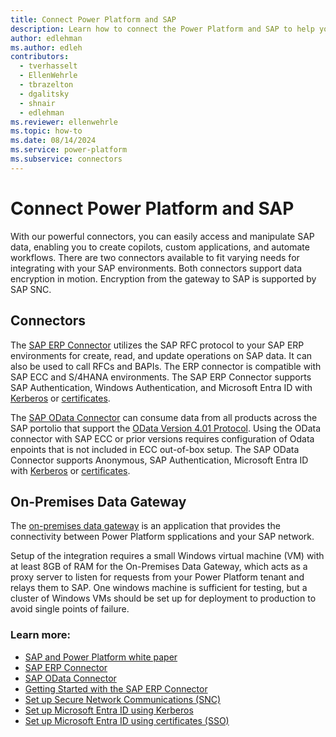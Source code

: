 ```yaml
---
title: Connect Power Platform and SAP
description: Learn how to connect the Power Platform and SAP to help you quickly build, extend, and deploy solutions that improve daily workflows that interact with SAP.
author: edlehman
ms.author: edleh
contributors: 
  - tverhasselt
  - EllenWehrle
  - tbrazelton
  - dgalitsky
  - shnair
  - edlehman
ms.reviewer: ellenwehrle
ms.topic: how-to
ms.date: 08/14/2024
ms.service: power-platform
ms.subservice: connectors
---
```


# Connect Power Platform and SAP

With our powerful connectors, you can easily access and manipulate SAP data, enabling you to create copilots, custom applications, and automate workflows. There are two connectors available to fit varying needs for integrating with your SAP environments. Both connectors support data encryption in motion. Encryption from the gateway to SAP is supported by SAP SNC.

## Connectors

The [SAP ERP Connector](/connectors/saperp/) utilizes the SAP RFC protocol to your SAP ERP environments for create, read, and update operations on SAP data. It can also be used to call RFCs and BAPIs. The ERP connector is compatible with SAP ECC and S/4HANA environments. The SAP ERP Connector supports SAP Authentication, Windows Authentication, and Microsoft Entra ID with [Kerberos](/power-platform/sap/guides/set-up-microsoft-entra-id-with-kerberos) or [certificates](/power-platform/sap/guides/set-up-microsoft-entra-id-with-certificates).

The [SAP OData Connector](/connectors/sapodata/) can consume data from all products across the SAP portolio that support the [OData Version 4.01 Protocol](https://docs.oasis-open.org/odata/odata/v4.01/odata-v4.01-part1-protocol.html). Using the OData connector with SAP ECC or prior versions requires configuration of Odata enpoints that is not included in ECC out-of-box setup. The SAP OData Connector supports Anonymous, SAP Authentication, Microsoft Entra ID with [Kerberos](/power-platform/sap/guides/set-up-microsoft-entra-id-with-kerberos) or [certificates](/power-platform/sap/guides/set-up-microsoft-entra-id-with-certificates).

## On-Premises Data Gateway
The [on-premises data gateway](/data-integration/gateway/service-gateway-onprem) is an application that provides the connectivity between Power Platform spplications and your SAP network.

Setup of the integration requires a small Windows virtual machine (VM) with at least 8GB of RAM for the On-Premises Data Gateway, which acts as a proxy server to listen for requests from your Power Platform tenant and relays them to SAP. One windows machine is sufficient for testing, but a cluster of Windows VMs should be set up for deployment to production to avoid single points of failure.

### Learn more:
 - [SAP and Power Platform white paper](https://go.microsoft.com/fwlink/?linkid=2294900)
 - [SAP ERP Connector](/connectors/saperp/)
 - [SAP OData Connector](/connectors/sapodata/)
 - [Getting Started with the SAP ERP Connector](/power-platform/sap/guides/getting-started-with-the-sap-erp-connector)
 - [Set up Secure Network Communications (SNC)](/power-platform/sap/guides/set-up-secure-network-communications)
 - [Set up Microsoft Entra ID using Kerberos](/power-platform/sap/guides/set-up-microsoft-entra-id-with-kerberos)
 - [Set up Microsoft Entra ID using certificates (SSO)](/power-platform/sap/guides/set-up-microsoft-entra-id-with-certificates)
